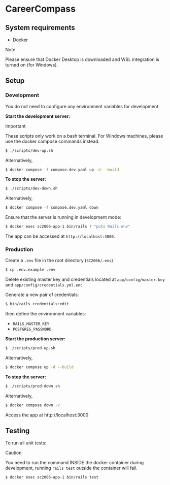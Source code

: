 # CareerCompass

## System requirements
- Docker
> [!NOTE]  
> Please ensure that Docker Desktop is downloaded and WSL integration is turned on (for Windows).

## Setup

### Development
You do not need to configure any environment variables for development. 

**Start the development server:**

> [!IMPORTANT]  
> These scripts only work on a bash terminal. For Windows machines, please use the docker compose commands instead.

```bash
$ ./scripts/dev-up.sh
```

Alternatively,

```bash
$ docker compose -f compose.dev.yaml up -d --build
```

**To stop the server:**

```bash
$ ./scripts/dev-down.sh
```

Alternatively,

```bash
$ docker compose -f compose.dev.yaml down
```

Ensure that the server is running in development mode:
```bash
$ docker exec sc2006-app-1 bin/rails r "puts Rails.env"
```

The app can be accessed at `http://localhost:3000`.
### Production
Create a `.env` file in the root directory (`SC2006/.env`)
```bash
$ cp .env.example .env
```

Delete existing master key and credentials located at `app/config/master.key` and `app/config/credentials.yml.enc`

Generate a new pair of credentials:
```bash
$ bin/rails credentials:edit
```

then define the environment variables:
- `RAILS_MASTER_KEY`
- `POSTGRES_PASSWORD`

**Start the production server:**

```bash
$ ./scripts/prod-up.sh
```
Alternatively,
```bash
$ docker compose up -d --build
```

**To stop the server:**

```bash
$ ./scripts/prod-down.sh
```
Alternatively,
```bash
$ docker compose down -v
```

Access the app at http://localhost:3000

## Testing

To run all unit tests:
> [!CAUTION]  
> You need to run the command INSIDE the docker container during development, running `rails test` outside the container will fail.
```bash
$ docker exec sc2006-app-1 bin/rails test
```
